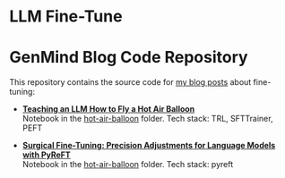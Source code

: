 
# **LLM Fine-Tune**
# GenMind Blog Code Repository

This repository contains the source code for [my blog posts](https://genmind.ch) about fine-tuning:

- **[Teaching an LLM How to Fly a Hot Air Balloon](https://genmind.ch/teaching-an-llm-how-to-fly-a-hot-air-balloon/)**  
Notebook in the [hot-air-balloon](https://github.com/gsantopaolo/fine-tuning/tree/main/hot-air-balloon) folder.
Tech stack: TRL, SFTTrainer, PEFT 

- **[Surgical Fine-Tuning: Precision Adjustments for Language Models with PyReFT](https://genmind.ch/posts/Surgical-Fine-Tuning-Precision-Adjustments-for-Language-Models-with-PyReFT/)**  
Notebook in the [hot-air-balloon](https://github.com/gsantopaolo/fine-tuning/tree/main/pyreft) folder.
Tech stack: pyreft

